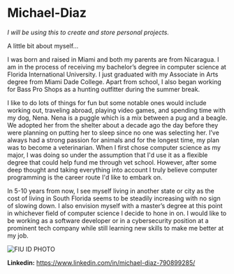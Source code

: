 # Michael-Diaz
<i>I will be using this to create and store personal projects.</i>

A little bit about myself...

<p>I was born and raised in Miami and both my parents are from Nicaragua. I am in the process of receiving my bachelor’s degree in computer science at Florida International University. I just graduated with my Associate in Arts degree from Miami Dade College. Apart from school, I also began working for Bass Pro Shops as a hunting outfitter during the summer break.</p>
<p>I like to do lots of things for fun but some notable ones would include working out, traveling abroad, playing video games, and spending time with my dog, Nena. Nena is a puggle which is a mix between a pug and a beagle. We adopted her from the shelter about a decade ago the day before they were planning on putting her to sleep since no one was selecting her. I’ve always had a strong passion for animals and for the longest time, my plan was to become a veterinarian. When I first chose computer science as my major, I was doing so under the assumption that I'd use it as a flexible degree that could help fund me through vet school. However, after some deep thought and taking everything into account I truly believe computer programming is the career route I'd like to embark on.</p>
<p>In 5-10 years from now, I see myself living in another state or city as the cost of living in South Florida seems to be steadily increasing with no sign of slowing down. I also envision myself with
a master’s degree at this point in whichever field of computer science I decide to hone in on. I would like to be working as a software developer or in a cybersecurity position at a prominent tech company while still learning new skills to make me better at my job.</p>


<imgsrc>![FIU ID PHOTO](https://github.com/MichaelDiaz47/Michael-Diaz/assets/147767233/d48c8a23-707e-41c8-8488-b21168990787)

<b>Linkedin:</b> <ahref>https://www.linkedin.com/in/michael-diaz-790899285/
